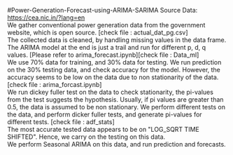 #Power-Generation-Forecast-using-ARIMA-SARIMA
Source Data: https://cea.nic.in/?lang=en <br /> 
We gather conventional power generation data from the government website, which is open source. [check file : actual_dat_pg.csv] <br />
The collected data is cleaned, by handling missing values in the data frame. The ARIMA model at the end is just a trail and run for different p, d, q values. [Please refer to arima_forecast.ipynb][check file : Data_ml] <br />
We use 70% data for training, and 30% data for testing. We run prediction on the 30% testing data, and check accuracy for the model. However, the accuracy seems to be low on the data due to non stationarity of the data. [check file : arima_forcast.ipynb] <br />
We run dickey fuller test on the data to check stationarity, the pi-values from the test suggests the hypothesis. Usually, if pi values are greater than 0.5, the data is assumed to be non stationary. We perform different tests on the data, and perform dicker fuller tests, and generate pi-values for different tests. [check file : adf_stats] <br />
The most accurate tested data appears to be on "LOG_SQRT TIME SHIFTED". Hence, we carry on the testing on this data.  <br />
We perform Seasonal ARIMA on this data, and run prediction and forecasts.
